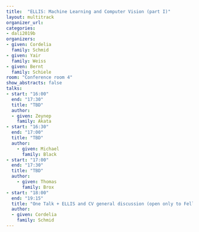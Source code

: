 ```yaml
---
title:  "ELLIS: Machine Learning and Computer Vision (part I)"
layout: multitrack
organizer_url:
categories:
- dali2019b
organizers:
- given: Cordelia
  family: Schmid
- given: Yair
  family: Weiss
- given: Bernt
  family: Schiele
room: "Conference room 4"
show_abstracts: false
talks:
- start: "16:00"
  end: "17:30"
  title: "TBD"
  author:
  - given: Zeynep
    family: Akata
- start: "16:30"
  end: "17:00"
  title: "TBD"
  author:
    - given: Michael
      family: Black
- start: "17:00"
  end: "17:30"
  title: "TBD"
  author:
    - given: Thomas
      family: Brox
- start: "18:00"
  end: "19:15"
  title: "One Talk + ELLIS and CV general discussion (open only to Fellows)"
  author:
  - given: Cordelia
    family: Schmid
---
```


